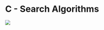 # C - Search Algorithms

<img src=https://camo.githubusercontent.com/51bf32585ff282ba07be2a57f32aa2d74ac135067c59b5c470fae5894219b307/68747470733a2f2f7777772e66726565636f646563616d702e6f72672f6e6577732f636f6e74656e742f696d616765732f73697a652f77323030302f323032322f30312f736561726368696e672e706e67>

